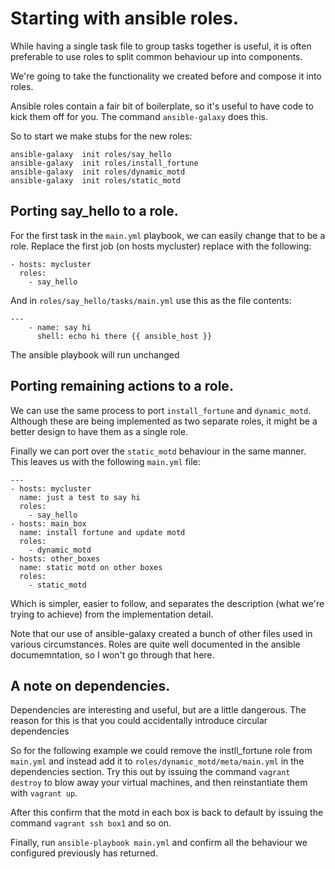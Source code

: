 # Starting with ansible roles.

While having a single task file to group tasks together is useful, it is often preferable to use roles to split common behaviour up into components.

We're going to take the functionality we created before and compose it into roles.

Ansible roles contain a fair bit of boilerplate, so it's useful to have code to kick them off for you.  The command `ansible-galaxy` does this.

So to start we make stubs for the new roles:

    ansible-galaxy  init roles/say_hello
    ansible-galaxy  init roles/install_fortune
    ansible-galaxy  init roles/dynamic_motd
    ansible-galaxy  init roles/static_motd

## Porting say_hello to a role.

For the first task in the `main.yml` playbook, we can easily change that to be a role.  Replace the first job (on hosts mycluster) replace with the following:

    - hosts: mycluster
      roles:
        - say_hello

And in `roles/say_hello/tasks/main.yml` use this as the file contents:

    ---
        - name: say hi
          shell: echo hi there {{ ansible_host }}

The ansible playbook will run unchanged

## Porting remaining actions to a role.

We can use the same process to port `install_fortune` and `dynamic_motd`.  Although these are being implemented as two separate roles, it might be a better design to have them as a single role.

Finally we can port over the `static_motd` behaviour in the same manner.  This leaves us with the following `main.yml` file:

    ---
    - hosts: mycluster
      name: just a test to say hi
      roles:
        - say_hello
    - hosts: main_box
      name: install fortune and update motd
      roles:
        - dynamic_motd
    - hosts: other_boxes
      name: static motd on other boxes
      roles:
        - static_motd

Which is simpler, easier to follow, and separates the description (what we're trying to achieve) from the implementation detail.

Note that our use of ansible-galaxy created a bunch of other files used in various circumstances.  Roles are quite well documented in the ansible documemntation, so I won't go through that here.

## A note on dependencies.

Dependencies are interesting and useful, but are a little dangerous.  The reason for this is that you could accidentally introduce circular dependencies

So for the following example we could remove the instll_fortune role from `main.yml` and instead add it to `roles/dynamic_motd/meta/main.yml` in the dependencies section.  Try this out by issuing the command `vagrant destroy` to blow away your virtual machines, and then reinstantiate them with `vagrant up`.

After this confirm that the motd in each box is back to default by issuing the command `vagrant ssh box1` and so on.

Finally, run `ansible-playbook main.yml` and confirm all the behaviour we configured previously has returned.


